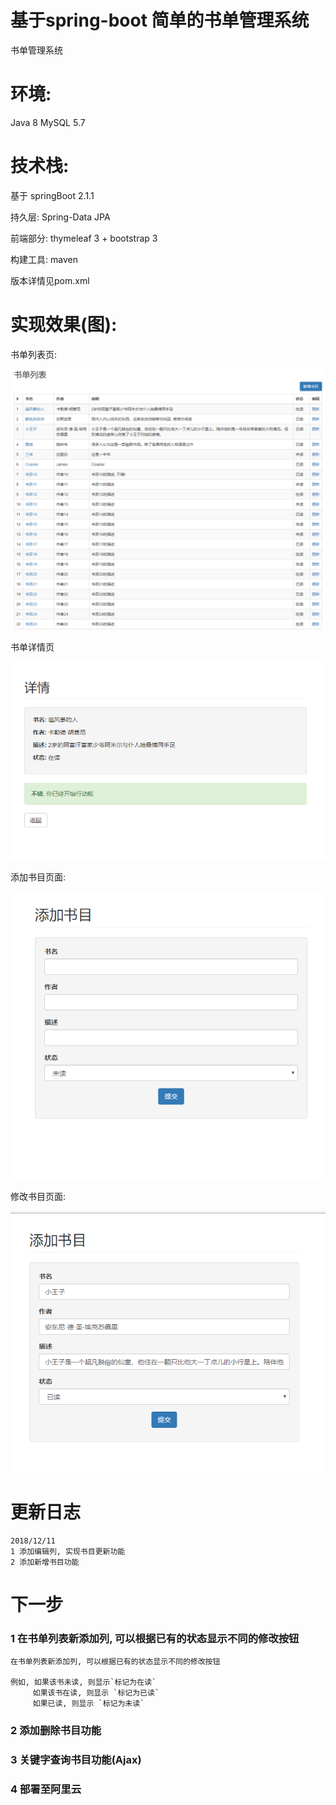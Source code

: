 # 基于spring-boot 简单的书单管理系统
书单管理系统

# 环境: 

Java 8 MySQL 5.7

# 技术栈:

基于 springBoot 2.1.1 

持久层: Spring-Data JPA

前端部分: thymeleaf 3 + bootstrap 3

构建工具: maven

版本详情见pom.xml


# 实现效果(图): 

书单列表页:

![image](images/20181212_1.png)

书单详情页

![image](images/show2.png)

添加书目页面:

![image](images/20181212_2.png)

修改书目页面:

![image](images/20181212_3.png)

# 更新日志
```
2018/12/11
1 添加编辑列, 实现书目更新功能
2 添加新增书目功能
```

# 下一步
### 1 在书单列表新添加列, 可以根据已有的状态显示不同的修改按钮

```
在书单列表新添加列, 可以根据已有的状态显示不同的修改按钮

例如, 如果该书未读, 则显示`标记为在读`
     如果该书在读, 则显示 `标记为已读`
     如果已读, 则显示 `标记为未读`
```
### 2 添加删除书目功能
### 3 关键字查询书目功能(Ajax)
### 4 部署至阿里云